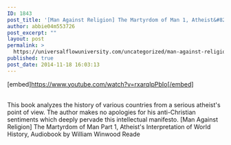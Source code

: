 ```yaml
---
ID: 1843
post_title: '[Man Against Religion] The Martyrdom of Man 1, Atheist&#8217;s Interpretation of World History,'
author: abbie04m553726
post_excerpt: ""
layout: post
permalink: >
  https://universalflowuniversity.com/uncategorized/man-against-religion-the-martyrdom-of-man-1-atheists-interpretation-of-world-history/
published: true
post_date: 2014-11-18 16:03:13
---
```

[embed]https://www.youtube.com/watch?v=rxarqIpPbIo[/embed]</br></br>
<p>This book analyzes the history of various countries from a serious atheist's point of view. The author makes no apologies for his anti-Christian sentiments which deeply pervade this intellectual manifesto.
[Man Against Religion] The Martyrdom of Man Part 1, Atheist's Interpretation of World History, Audiobook by William Winwood Reade</p>